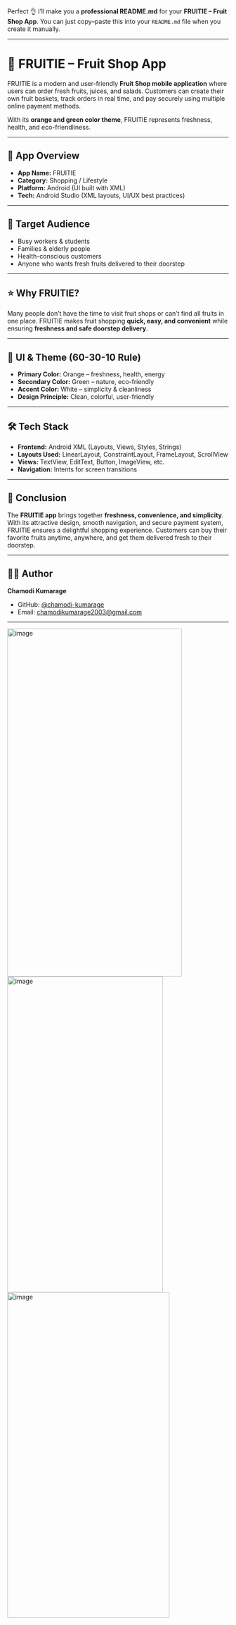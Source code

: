 Perfect 👌 I’ll make you a **professional README.md** for your **FRUITIE – Fruit Shop App**.
You can just copy–paste this into your `README.md` file when you create it manually.

---

# 🍊 FRUITIE – Fruit Shop App

FRUITIE is a modern and user-friendly **Fruit Shop mobile application** where users can order fresh fruits, juices, and salads. Customers can create their own fruit baskets, track orders in real time, and pay securely using multiple online payment methods.

With its **orange and green color theme**, FRUITIE represents freshness, health, and eco-friendliness.

---

## 📱 App Overview

* **App Name:** FRUITIE
* **Category:** Shopping / Lifestyle
* **Platform:** Android (UI built with XML)
* **Tech:** Android Studio (XML layouts, UI/UX best practices)

---

## 🎯 Target Audience

* Busy workers & students
* Families & elderly people
* Health-conscious customers
* Anyone who wants fresh fruits delivered to their doorstep

---

## ⭐ Why FRUITIE?

Many people don’t have the time to visit fruit shops or can’t find all fruits in one place.
FRUITIE makes fruit shopping **quick, easy, and convenient** while ensuring **freshness and safe doorstep delivery**.

---

## 🎨 UI & Theme (60-30-10 Rule)

* **Primary Color:** Orange – freshness, health, energy
* **Secondary Color:** Green – nature, eco-friendly
* **Accent Color:** White – simplicity & cleanliness
* **Design Principle:** Clean, colorful, user-friendly

---

## 🛠️ Tech Stack

* **Frontend:** Android XML (Layouts, Views, Styles, Strings)
* **Layouts Used:** LinearLayout, ConstraintLayout, FrameLayout, ScrollView
* **Views:** TextView, EditText, Button, ImageView, etc.
* **Navigation:** Intents for screen transitions

---

## 📌 Conclusion

The **FRUITIE app** brings together **freshness, convenience, and simplicity**.
With its attractive design, smooth navigation, and secure payment system, FRUITIE ensures a delightful shopping experience. Customers can buy their favorite fruits anytime, anywhere, and get them delivered fresh to their doorstep.

---

## 👩‍💻 Author

**Chamodi Kumarage**

* GitHub: [@chamodi-kumarage](https://github.com/chamodi-kumarage)
* Email: [chamodikumarage2003@gmail.com](mailto:chamodikumarage2003@gmail.com)

---

<img width="397" height="790" alt="image" src="https://github.com/user-attachments/assets/13e4405c-321d-461f-b270-3d499ce40f0e" />
<img width="354" height="717" alt="image" src="https://github.com/user-attachments/assets/0269b6a9-aa3c-41b1-b4d5-5c9f28defc3a" />
<img width="369" height="739" alt="image" src="https://github.com/user-attachments/assets/9d4fc372-de9a-42ab-8e36-b03c0285553c" />




